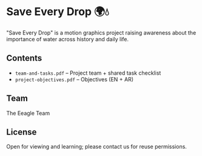 # Save Every Drop 🌍💧 

"Save Every Drop" is a motion graphics project raising awareness about the importance of water across history and daily life.

## Contents
- `team-and-tasks.pdf` – Project team + shared task checklist  
- `project-objectives.pdf` – Objectives (EN + AR)

## Team
The Eeagle Team

## License
Open for viewing and learning; please contact us for reuse permissions.
